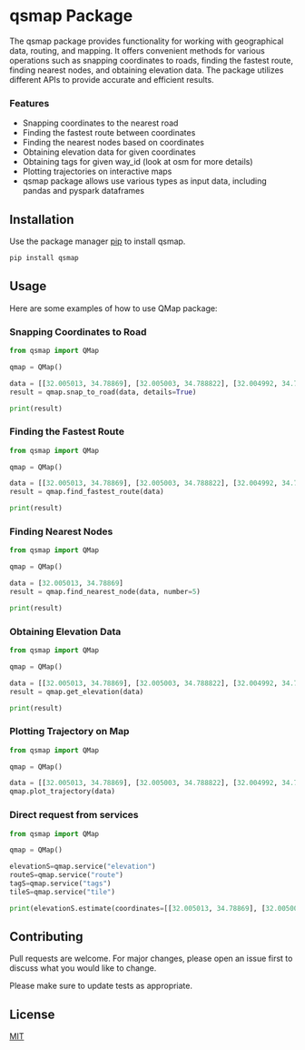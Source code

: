 # qsmap Package

The qsmap package provides functionality for working with geographical data, routing, and mapping. It offers convenient methods for various operations such as snapping coordinates to roads, finding the fastest route, finding nearest nodes, and obtaining elevation data. The package utilizes different APIs to provide accurate and efficient results.

### Features
- Snapping coordinates to the nearest road
- Finding the fastest route between coordinates
- Finding the nearest nodes based on coordinates
- Obtaining elevation data for given coordinates
- Obtaining tags for given way_id (look at osm for more details)
- Plotting trajectories on interactive maps
- qsmap package allows use various types as input data, including pandas and pyspark dataframes

## Installation

Use the package manager [pip](https://pip.pypa.io/en/stable/) to install qsmap.

```bash
pip install qsmap
```

## Usage

Here are some examples of how to use QMap package:

### Snapping Coordinates to Road
```python
from qsmap import QMap

qmap = QMap()

data = [[32.005013, 34.78869], [32.005003, 34.788822], [32.004992, 34.788953], [32.004985, 34.7891]]
result = qmap.snap_to_road(data, details=True)

print(result)
```

### Finding the Fastest Route
```python
from qsmap import QMap

qmap = QMap()

data = [[32.005013, 34.78869], [32.005003, 34.788822], [32.004992, 34.788953], [32.004968, 34.790198]]
result = qmap.find_fastest_route(data)

print(result)
```

### Finding Nearest Nodes
```python
from qsmap import QMap

qmap = QMap()

data = [32.005013, 34.78869]
result = qmap.find_nearest_node(data, number=5)

print(result)
```

### Obtaining Elevation Data
```python
from qsmap import QMap

qmap = QMap()

data = [[32.005013, 34.78869], [32.005003, 34.788822], [32.004992, 34.788953]]
result = qmap.get_elevation(data)

print(result)
```

### Plotting Trajectory on Map
```python
from qsmap import QMap

qmap = QMap()

data = [[32.005013, 34.78869], [32.005003, 34.788822], [32.004992, 34.788953]]
qmap.plot_trajectory(data)
```

### Direct request from services
```python
from qsmap import QMap

qmap = QMap()

elevationS=qmap.service("elevation")
routeS=qmap.service("route")
tagS=qmap.service("tags")
tileS=qmap.service("tile")

print(elevationS.estimate(coordinates=[[32.005013, 34.78869], [32.005003, 34.788822]]))
```

## Contributing

Pull requests are welcome. For major changes, please open an issue first
to discuss what you would like to change.

Please make sure to update tests as appropriate.

## License

[MIT](https://choosealicense.com/licenses/mit/)